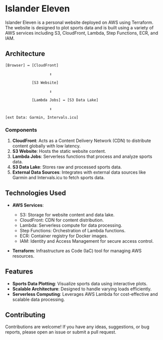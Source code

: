 # Islander Eleven

Islander Eleven is a personal website deployed on AWS using Terraform. The website is designed to plot sports data and is built using a variety of AWS services including S3, CloudFront, Lambda, Step Functions, ECR, and IAM.

## Architecture

    [Browser] ↔ [CloudFront]
    
						↕
    
			    [S3 Website]
    
						↕
    
			    [Lambda Jobs] ↔ [S3 Data Lake]
    
						↕
    
    [ext Data: Garmin, Intervals.icu]

### Components

1. **CloudFront**: Acts as a Content Delivery Network (CDN) to distribute content globally with low latency.
2. **S3 Website**: Hosts the static website content.
3. **Lambda Jobs**: Serverless functions that process and analyze sports data.
4. **S3 Data Lake**: Stores raw and processed sports data.
5. **External Data Sources**: Integrates with external data sources like Garmin and Intervals.icu to fetch sports data.

## Technologies Used

- **AWS Services**:
  - S3: Storage for website content and data lake.
  - CloudFront: CDN for content distribution.
  - Lambda: Serverless compute for data processing.
  - Step Functions: Orchestration of Lambda functions.
  - ECR: Container registry for Docker images.
  - IAM: Identity and Access Management for secure access control.

- **Terraform**: Infrastructure as Code (IaC) tool for managing AWS resources.

## Features

- **Sports Data Plotting**: Visualize sports data using interactive plots.
- **Scalable Architecture**: Designed to handle varying loads efficiently.
- **Serverless Computing**: Leverages AWS Lambda for cost-effective and scalable data processing.

## Contributing

Contributions are welcome! If you have any ideas, suggestions, or bug reports, please open an issue or submit a pull request.